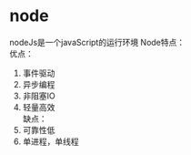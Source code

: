 # node 
nodeJs是一个javaScript的运行环境 
Node特点：  
优点：  
1. 事件驱动  
2. 异步编程  
3. 非阻塞IO  
4. 轻量高效  
缺点：  
1. 可靠性低  
2. 单进程，单线程

